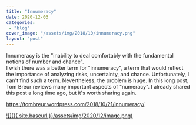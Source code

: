 ```yaml
---
title: "Innumeracy"
date: 2020-12-03
categories: 
 - "blog"
cover_image: "/assets/img/2018/10/innumeracy.png"
layout: "post"
---
```


Innumeracy is the "inability to deal comfortably with the fundamental notions of number and chance".<br>I wish there was a better term for "innumeracy", a term that would reflect the importance of analyzing risks, uncertainty, and chance. Unfortunately, I can't find such a term. Nevertheless, the problem is huge. In this long post, Tom Breur reviews many important aspects of "numeracy". I already shared this post a long time ago, but it's worth sharing again.

https://tombreur.wordpress.com/2018/10/21/innumeracy/

[![]({{ site.baseurl }}/assets/img/2020/12/image.png)](https://tombreur.wordpress.com/2018/10/21/innumeracy/)
